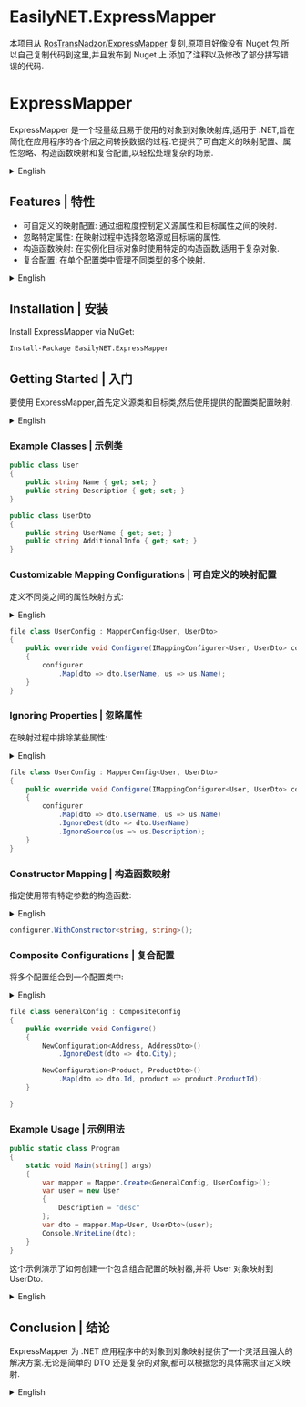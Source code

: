 # EasilyNET.ExpressMapper

本项目从 [RosTransNadzor/ExpressMapper](https://github.com/RosTransNadzor/ExpressMapper) 复刻,原项目好像没有 Nuget
包,所以自己复制代码到这里,并且发布到 Nuget 上.添加了注释以及修改了部分拼写错误的代码.

# ExpressMapper

ExpressMapper 是一个轻量级且易于使用的对象到对象映射库,适用于
.NET,旨在简化在应用程序的各个层之间转换数据的过程.它提供了可自定义的映射配置、属性忽略、构造函数映射和复合配置,以轻松处理复杂的场景.

<details> 
<summary style="font-size: 14px">English</summary>

ExpressMapper is a lightweight and easy-to-use object-to-object mapping library for .NET, designed to streamline the
process of transforming data between various layers of your application. It offers customizable mapping configurations,
property ignoring, constructor mapping, and composite configurations to handle complex scenarios with ease.

</details>

## Features | 特性

- 可自定义的映射配置: 通过细粒度控制定义源属性和目标属性之间的映射.
- 忽略特定属性: 在映射过程中选择忽略源或目标端的属性.
- 构造函数映射: 在实例化目标对象时使用特定的构造函数,适用于复杂对象.
- 复合配置: 在单个配置类中管理不同类型的多个映射.

<details> 
<summary style="font-size: 14px">English</summary>

- **Customizable Mapping Configurations**: Define mappings between source and destination properties with fine-grained
  control.
- **Ignore Specific Properties**: Choose to ignore properties on either the source or destination side during the
  mapping.
- **Constructor Mapping**: Use specific constructors when instantiating destination objects, useful for complex objects.
- **Composite Configurations**: Manage multiple mappings for different types within a single configuration class.

</details>

## Installation | 安装

Install ExpressMapper via NuGet:

```sh
Install-Package EasilyNET.ExpressMapper
```

## Getting Started | 入门

要使用 ExpressMapper,首先定义源类和目标类,然后使用提供的配置类配置映射.

<details> 
<summary style="font-size: 14px">English</summary>

To use ExpressMapper, start by defining your source and destination classes, and then configure the mappings using the
provided configuration classes.

</details>

### Example Classes | 示例类

```csharp
public class User
{
    public string Name { get; set; }
    public string Description { get; set; }
}

public class UserDto
{
    public string UserName { get; set; }
    public string AdditionalInfo { get; set; }
}
```

### Customizable Mapping Configurations | 可自定义的映射配置

定义不同类之间的属性映射方式:

<details> 
<summary style="font-size: 14px">English</summary>

Define how properties are mapped between different classes:

</details>

```csharp
file class UserConfig : MapperConfig<User, UserDto>
{
    public override void Configure(IMappingConfigurer<User, UserDto> configurer)
    {
        configurer
            .Map(dto => dto.UserName, us => us.Name);
    }
}
```

### Ignoring Properties | 忽略属性

在映射过程中排除某些属性:

<details> 
<summary style="font-size: 14px">English</summary>

Exclude certain properties from the mapping process:

</details>

```csharp
file class UserConfig : MapperConfig<User, UserDto>
{
    public override void Configure(IMappingConfigurer<User, UserDto> configurer)
    {
        configurer
            .Map(dto => dto.UserName, us => us.Name)
            .IgnoreDest(dto => dto.UserName)
            .IgnoreSource(us => us.Description);
    }
}
```

### Constructor Mapping | 构造函数映射

指定使用带有特定参数的构造函数:

<details> 
<summary style="font-size: 14px">English</summary>

Specify the use of constructors with specific parameters:

</details>

```csharp
configurer.WithConstructor<string, string>();
```

### Composite Configurations | 复合配置

将多个配置组合到一个配置类中:

<details> 
<summary style="font-size: 14px">English</summary>

Combine multiple configurations into a single configuration class:

</details>

```csharp
file class GeneralConfig : CompositeConfig
{
    public override void Configure()
    {
        NewConfiguration<Address, AddressDto>()
            .IgnoreDest(dto => dto.City);

        NewConfiguration<Product, ProductDto>()
            .Map(dto => dto.Id, product => product.ProductId);
    }

}

```

### Example Usage | 示例用法

```csharp
public static class Program
{
    static void Main(string[] args)
    {
        var mapper = Mapper.Create<GeneralConfig, UserConfig>();
        var user = new User
        {
            Description = "desc"
        };
        var dto = mapper.Map<User, UserDto>(user);
        Console.WriteLine(dto);
    }
}
```

这个示例演示了如何创建一个包含组合配置的映射器,并将 User 对象映射到 UserDto.

<details> 
<summary style="font-size: 14px">English</summary>

This example demonstrates how to create a mapper with combined configurations and map a `User` object to a `UserDto`.

</details>

## Conclusion | 结论

ExpressMapper 为 .NET 应用程序中的对象到对象映射提供了一个灵活且强大的解决方案.无论是简单的 DTO
还是复杂的对象,都可以根据您的具体需求自定义映射.

<details> 
<summary style="font-size: 14px">English</summary>

ExpressMapper provides a flexible and powerful solution for object-to-object mapping in .NET applications. Customize
your mappings to fit your specific needs, whether it's for simple DTOs or complex objects.

For more information, please refer to the official documentation or check out the source code examples.

</details>
